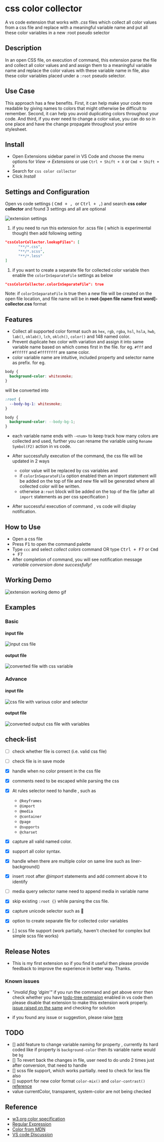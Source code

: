 # css color collector

A vs code extension that works with _.css_ files which collect all color values from a css file and replace with a meaningful variable name and put all these color variables in a new :root pseudo selector

## Description

In an open CSS file, on execution of command, this extension parse the file and collect all color values and and assign them to a meaningful variable name and  replace the color values with these variable name in file, also these color variables placed under a `:root` pseudo selector.

## Use Case

This approach has a few benefits. 
First, it can help make your code more readable by giving names to colors that might otherwise be difficult to remember. 
Second, it can help you avoid duplicating colors throughout your code. 
And third, if you ever need to change a color value, you can do so in one place and have the change propagate throughout your entire stylesheet.

## Install

- Open Extensions sidebar panel in VS Code and choose the menu options for _View → Extensions_ or use `Ctrl + Shift + X` or `Cmd + Shift + X`
- Search for `css color collector` 
- Click _Install_

## Settings and Configuration

Open vs code settings ( <kbd>Cmd + , </kbd> or <kbd>Ctrl + ,</kbd>) and search __css color collector__ and found 3 settings and all are optional

![extension settings](https://raw.githubusercontent.com/xkeshav/color-collector/main/images/settings.png)

1. if you need to run this extension for .scss file ( which is experimental though) then add following setting 
  
```json
"cssColorCollector.lookupFiles": [
      "**/*.css",
      "**/*.scss",
      "**/*.less"
]
```

1.  if you want to create a separate file for collected color variable then enable the `colorInSeparateFile` settings as below 

```json
"cssColorCollector.colorInSeparateFile": true
```
Note: if `colorInSeparateFile` is  true then a new file will be created on the open file location, and file name will be in **root-[open file name first word]-collector.css** format 

## Features

- Collect all supported color format such as `hex`, `rgb`, `rgba`, `hsl`, `hsla`, `hwb`, `lab()`, `oklab()`, `lch`, `oklch()`, `color()` and 148 named color.
- Prevent duplicate hex color with variation and assign it into same variable name based on which comes first in the file.
for eg. `#fff` and `#ffffff` and `#ffffffff` are same color.
- color variable name are intuitive, included property and selector name as prefix. for eg.

```css
body {
  background-color: whitesmoke;
}
```

will be converted into

```css
:root {
  --body-bg-1: whitesmoke;
}

body {
  background-color: --body-bg-1;
}
```

- each variable name ends with `-<num>` to keep track how many colors are collected and used, further you can rename the variable using `Rename Symbol(F2)` action in vs code.

- After successfully execution of the command, the css file will be updated in 2 ways
  
    - color value will be replaced by css variables and 
    - if `colorInSeparateFile` option enabled then an import statement will be added on the top of file and new file will be generated where all collected color will be written.
    - otherwise a`:root` block will be added on the top of the file (after all `import` statements as per css specification )

- After successful execution of command , vs code will display notification.


## How to Use 

- Open a css file
- Press <kbd>F1</kbd> to open the command palette
- Type `ccc` and select *collect colors* command OR type <kbd>Ctrl + F7</kbd> or <kbd>Cmd + F7</kbd>
- After completion of command, you will see notification message _variable conversion done successfully!_

## Working Demo

![extension working demo gif ](https://raw.githubusercontent.com/xkeshav/color-collector/main/images/collector-demo.gif)

## Examples

### Basic

#### input file

![input css file](https://raw.githubusercontent.com/xkeshav/color-collector/main/images/input.png)

#### output file

![converted file with css variable](https://raw.githubusercontent.com/xkeshav/color-collector/main/images/output.png)

### Advance

#### input file

![css file with various color and selector](https://raw.githubusercontent.com/xkeshav/color-collector/main/images/advance-css-input.png)

#### output file

![converted output css file with variables ](https://raw.githubusercontent.com/xkeshav/color-collector/main/images/advance-css-output.png)

## check-list

- [ ] check whether file is correct (i.e. valid css file)
- [ ] check file is in save mode
- [x] handle when no color present in the css file
- [x] comments need to be escaped while parsing the css
- [x] At rules selector need to handle , such as

  - `@keyframes`
  - `@import`
  - `@media`
  - `@container`
  - `@page`
  - `@supports`
  - `@charset`

- [x] capture all valid named color.
- [x] support all color syntax.
- [x] handle when there are multiple color on same line such as liner-background()
- [x] insert :root after _@import_ statements and add comment above it to identify
- [ ] media query selector name need to append media in variable name
- [x] skip existing `:root {}` while parsing the css file.
- [x] capture unicode selector such as 🎵
- [x] option to create separate file for collected color variables 
- [.] scss file support  (work partially, haven't checked for complex but simple scss file works)

## Release Notes

- This is my first extension so if you find it useful then please provide feedback to improve the experience in better way. Thanks.

### Known issues

- _"invalid flag 'dgim'"_
  if you run the command and get above error then check whether you have [todo-tree extension](https://marketplace.visualstudio.com/items?itemName=Gruntfuggly.todo-tree) enabled in vs code then please disable that extension to make this extension work properly. [issue raised on the same](https://github.com/Gruntfuggly/todo-tree/issues/732) and checking for solution

- if you found any issue or suggestion, please raise [here](https://github.com/xkeshav/color-collector/issues/)

## TODO

- [] add feature to change variable naming for property , currently its hard coded like if property is `background-color` then its variable name would be `bg`
- [] To revert back the changes in file, user need to do undo 2 times just after conversion, that need to handle
- [] scss file support, which works partially. need to check for less file also
- [] support for new color format `color-mix()` and `color-contrast()` [reference](https://www.smashingmagazine.com/2021/11/guide-modern-css-colors/)
- value currentColor, transparent, system-color are not being checked

## Reference

 - [w3.org color specification](https://www.w3.org/TR/css-color-4/#introduction)
 - [Regular Expression](https://www.unicode.org/reports/tr18/#domain_of_properties)
 - [Color from MDN](https://developer.mozilla.org/en-US/docs/Web/CSS/color_value)
 - [VS code Discussion](https://github.com/microsoft/vscode-discussions)